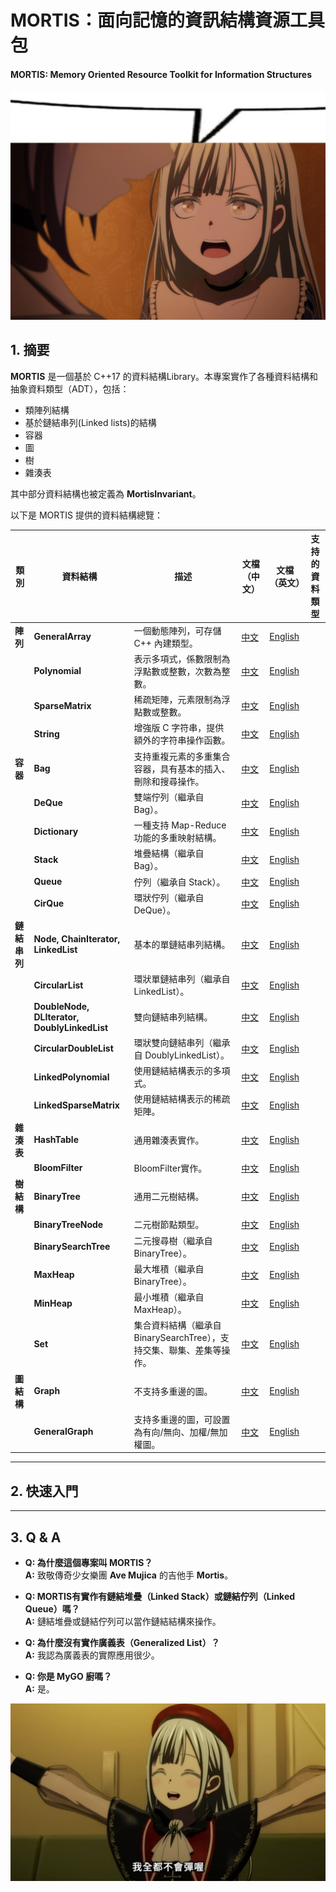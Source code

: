 # **MORTIS：面向記憶的資訊結構資源工具包**
#### MORTIS: Memory Oriented Resource Toolkit for Information Structures

![image](./media/mortis.jpg)

## **1. 摘要**

**MORTIS** 是一個基於 C++17 的資料結構Library。本專案實作了各種資料結構和抽象資料類型（ADT），包括：

- 類陣列結構  
- 基於鏈結串列(Linked lists)的結構  
- 容器
- 圖
- 樹
- 雜湊表

其中部分資料結構也被定義為 **MortisInvariant**。

以下是 MORTIS 提供的資料結構總覽：

| **類別**  | **資料結構**       | **描述**                                                                                                                                         | **文檔（中文）**                      | **文檔（英文）**                      | **支持的資料類型** |
|-----------|------------------|-------------------------------------------------------------------------------------------------------------|---------------------------------|---------------------------------|-------------------------|
| **陣列**  | **GeneralArray**  | 一個動態陣列，可存儲 C++ 內建類型。                                                                        | [中文](./docs_CN/GeneralArray.md) | [English](./docs_EN/GeneralArray.md) |                         |
|           | **Polynomial**    | 表示多項式，係數限制為浮點數或整數，次數為整數。                                                            | [中文](./docs_CN/Polynomial.md) | [English](./docs_EN/Polynomial.md) |                         |
|           | **SparseMatrix**  | 稀疏矩陣，元素限制為浮點數或整數。                                                                          | [中文](./docs_CN/SparseMatrix.md) | [English](./docs_EN/SparseMatrix.md) |                         |
|           | **String**        | 增強版 C 字符串，提供額外的字符串操作函數。                                                                | [中文](./docs_CN/String.md) | [English](./docs_EN/String.md) |                         |
| **容器**  | **Bag**           | 支持重複元素的多重集合容器，具有基本的插入、刪除和搜尋操作。                                                  | [中文](./docs_CN/Bag.md) | [English](./docs_EN/Bag.md) |                         |
|           | **DeQue**         | 雙端佇列（繼承自 Bag）。                                                                                | [中文](./docs_CN/DeQue.md) | [English](./docs_EN/DeQue.md) |                         |
|           | **Dictionary**    | 一種支持 Map-Reduce 功能的多重映射結構。                                                                   | [中文](./docs_CN/Dictionary.md) | [English](./docs_EN/Dictionary.md) |                         |
|           | **Stack**         | 堆疊結構（繼承自 Bag）。                                                                                     | [中文](./docs_CN/Stack.md) | [English](./docs_EN/Stack.md) |                         |
|           | **Queue**         | 佇列（繼承自 Stack）。                                                                                     | [中文](./docs_CN/Queue.md) | [English](./docs_EN/Queue.md) |                         |
|           | **CirQue**        | 環狀佇列（繼承自 DeQue）。                                                                               | [中文](./docs_CN/CirQue.md) | [English](./docs_EN/CirQue.md) |                         |
| **鏈結串列**  | **Node, ChainIterator, LinkedList** | 基本的單鏈結串列結構。                                                                                    | [中文](./docs_CN/LinkedList.md) | [English](./docs_EN/LinkedList.md) |                         |
|           | **CircularList**  | 環狀單鏈結串列（繼承自 LinkedList）。                                                                      | [中文](./docs_CN/CircularList.md) | [English](./docs_EN/CircularList.md) |                         |
|           | **DoubleNode, DLIterator, DoublyLinkedList** | 雙向鏈結串列結構。                                                                                      | [中文](./docs_CN/DoublyLinkedList.md) | [English](./docs_EN/DoublyLinkedList.md) |                         |
|           | **CircularDoubleList**  | 環狀雙向鏈結串列（繼承自 DoublyLinkedList）。                                                             | [中文](./docs_CN/CircularDoubleList.md) | [English](./docs_EN/CircularDoubleList.md) |                         |
|           | **LinkedPolynomial**  | 使用鏈結結構表示的多項式。                                                                            | [中文](./docs_CN/LinkedPolynomial.md) | [English](./docs_EN/LinkedPolynomial.md) |                         |
|           | **LinkedSparseMatrix**  | 使用鏈結結構表示的稀疏矩陣。                                                                          | [中文](./docs_CN/LinkedSparseMatrix.md) | [English](./docs_EN/LinkedSparseMatrix.md) |                         |
| **雜湊表** | **HashTable**    | 通用雜湊表實作。                                                                                       | [中文](./docs_CN/HashTable.md) | [English](./docs_EN/HashTable.md) |                         |
|           | **BloomFilter**   | BloomFilter實作。                                                                                       | [中文](./docs_CN/BloomFilter.md) | [English](./docs_EN/BloomFilter.md) |                         |
| **樹結構** | **BinaryTree**   | 通用二元樹結構。                                                                                       | [中文](./docs_CN/BinaryTree.md) | [English](./docs_EN/BinaryTree.md) |                         |
|           | **BinaryTreeNode** | 二元樹節點類型。                                                                                     | [中文](./docs_CN/BinaryTreeNode.md) | [English](./docs_EN/BinaryTreeNode.md) |                         |
|           | **BinarySearchTree** | 二元搜尋樹（繼承自 BinaryTree）。                                                                  | [中文](./docs_CN/BinarySearchTree.md) | [English](./docs_EN/BinarySearchTree.md) |                         |
|           | **MaxHeap**       | 最大堆積（繼承自 BinaryTree）。                                                                          | [中文](./docs_CN/MaxHeap.md) | [English](./docs_EN/MaxHeap.md) |                         |
|           | **MinHeap**       | 最小堆積（繼承自 MaxHeap）。                                                                           | [中文](./docs_CN/MinHeap.md) | [English](./docs_EN/MinHeap.md) |                         |
|           | **Set**           | 集合資料結構（繼承自 BinarySearchTree），支持交集、聯集、差集等操作。                                 | [中文](./docs_CN/Set.md) | [English](./docs_EN/Set.md) |                         |
| **圖結構** | **Graph**        | 不支持多重邊的圖。                                                                                | [中文](./docs_CN/Graph.md) | [English](./docs_EN/Graph.md) |                         |
|           | **GeneralGraph**  | 支持多重邊的圖，可設置為有向/無向、加權/無加權圖。                                               | [中文](./docs_CN/GeneralGraph.md) | [English](./docs_EN/GeneralGraph.md) |                         |

---

## **2. 快速入門**
<!--此部分暫時留空-->

---

## **3. Q & A**

- **Q: 為什麼這個專案叫 MORTIS？**  
  **A:** 致敬傳奇少女樂團 **Ave Mujica** 的吉他手 **Mortis**。

- **Q: MORTIS有實作有鏈結堆疊（Linked Stack）或鏈結佇列（Linked Queue）嗎？**  
  **A:** 鏈結堆疊或鏈結佇列可以當作鏈結結構來操作。

- **Q: 為什麼沒有實作廣義表（Generalized List）？**  
  **A:** 我認為廣義表的實際應用很少。

- **Q: 你是 MyGO 廚嗎？**  
  **A:** 是。

![image](./media/mortis2.png)
